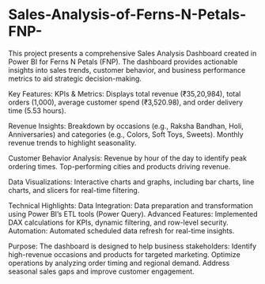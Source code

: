 # Sales-Analysis-of-Ferns-N-Petals-FNP-

This project presents a comprehensive Sales Analysis Dashboard created in Power BI for Ferns N Petals (FNP). The dashboard provides actionable insights into sales trends, customer behavior, and business performance metrics to aid strategic decision-making.

Key Features:
KPIs & Metrics: Displays total revenue (₹35,20,984), total orders (1,000), average customer spend (₹3,520.98), and order delivery time (5.53 hours).

Revenue Insights:
Breakdown by occasions (e.g., Raksha Bandhan, Holi, Anniversaries) and categories (e.g., Colors, Soft Toys, Sweets).
Monthly revenue trends to highlight seasonality.

Customer Behavior Analysis:
Revenue by hour of the day to identify peak ordering times.
Top-performing cities and products driving revenue.

Data Visualizations: Interactive charts and graphs, including bar charts, line charts, and slicers for real-time filtering.

Technical Highlights:
Data Integration: Data preparation and transformation using Power BI’s ETL tools (Power Query).
Advanced Features: Implemented DAX calculations for KPIs, dynamic filtering, and row-level security.
Automation: Automated scheduled data refresh for real-time insights.

Purpose: 
The dashboard is designed to help business stakeholders: 
Identify high-revenue occasions and products for targeted marketing.
Optimize operations by analyzing order timing and regional demand.
Address seasonal sales gaps and improve customer engagement.
